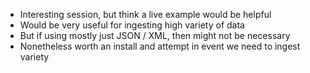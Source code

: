 * Interesting session, but think a live example would be helpful
* Would be very useful for ingesting high variety of data
* But if using mostly just JSON / XML, then might not be necessary
* Nonetheless worth an install and attempt in event we need to ingest variety